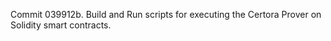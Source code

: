 Commit 039912b.                    Build and Run scripts for executing the Certora Prover on Solidity smart contracts.